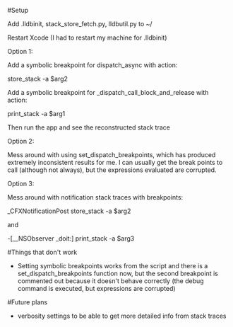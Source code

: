 #Setup

Add .lldbinit, stack_store_fetch.py, lldbutil.py to ~/

Restart Xcode (I had to restart my machine for .lldbinit)

Option 1:

Add a symbolic breakpoint for dispatch_async with action:

store_stack -a $arg2

Add a symbolic breakpoint for _dispatch_call_block_and_release with action:

print_stack -a $arg1

Then run the app and see the reconstructed stack trace

Option 2:

Mess around with using set_dispatch_breakpoints, which has produced extremely inconsistent results for me. I can usually get the break points to call (although not always), but the expressions evaluated are corrupted.

Option 3:

Mess around with notification stack traces with breakpoints:

_CFXNotificationPost
store_stack -a $arg2

and

-[__NSObserver _doit:]
print_stack -a $arg3

#Things that don't work

* Setting symbolic breakpoints works from the script and there is a set_dispatch_breakpoints function now, but the second breakpoint is commented out because it doesn't behave correctly (the debug command is executed, but expressions are corrupted)

#Future plans

* verbosity settings to be able to get more detailed info from stack traces
